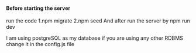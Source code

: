 #### Before starting the server ####
run the code 
    1.npm migrate
    2.npm seed
And after run the server by
    npm run dev

I am using postgreSQL as my database if you are using any other RDBMS
change it in the config.js file